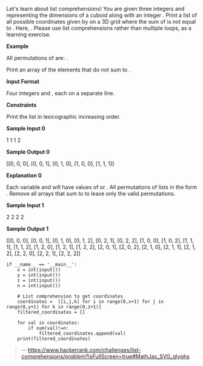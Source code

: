 Let's learn about list comprehensions! You are given three integers and representing the dimensions of a cuboid along with an integer . Print a list of all possible coordinates given by on a 3D grid where the sum of is not equal to . Here, . Please use list comprehensions rather than multiple loops, as a learning exercise.

**Example**

All permutations of are:
.

Print an array of the elements that do not sum to .

**Input Format**

Four integers and , each on a separate line.

**Constraints**

Print the list in lexicographic increasing order.

**Sample Input 0**

1
1
1
2

**Sample Output 0**

\[\[0, 0, 0\], \[0, 0, 1\], \[0, 1, 0\], \[1, 0, 0\], \[1, 1, 1\]\]

**Explanation 0**

Each variable and will have values of or . All permutations of lists in the form .
Remove all arrays that sum to to leave only the valid permutations.

**Sample Input 1**

2
2
2
2

**Sample Output 1**

\[\[0, 0, 0\], \[0, 0, 1\], \[0, 1, 0\], \[0, 1, 2\], \[0, 2, 1\], \[0, 2, 2\], \[1, 0, 0\], \[1, 0, 2\], \[1, 1, 1\], \[1, 1, 2\], \[1, 2, 0\], \[1, 2, 1\], \[1, 2, 2\], \[2, 0, 1\], \[2, 0, 2\], \[2, 1, 0\], \[2, 1, 1\], \[2, 1, 2\], \[2, 2, 0\], \[2, 2, 1\], \[2, 2, 2\]\]
```
if __name__ == '__main__':
    x = int(input())
    y = int(input())
    z = int(input())
    n = int(input())
    
    # List comprehension to get coordinates
    coordinates =  [[i,j,k] for i in range(0,x+1) for j in range(0,y+1) for k in range(0,z+1)]
    filtered_coordinates = []
    
    for val in coordinates:
        if sum(val)!=n:
            filtered_coordinates.append(val)
    print(filtered_coordinates)
```
> -- https://www.hackerrank.com/challenges/list-comprehensions/problem?isFullScreen=true#MathJax_SVG_glyphs
